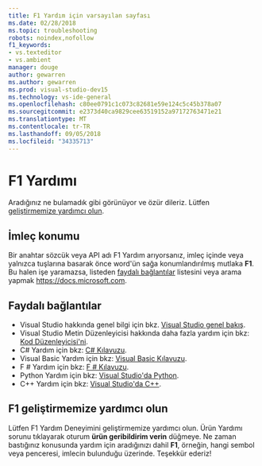 ```yaml
---
title: F1 Yardım için varsayılan sayfası
ms.date: 02/28/2018
ms.topic: troubleshooting
robots: noindex,nofollow
f1_keywords:
- vs.texteditor
- vs.ambient
manager: douge
author: gewarren
ms.author: gewarren
ms.prod: visual-studio-dev15
ms.technology: vs-ide-general
ms.openlocfilehash: c80ee0791c1c073c82681e59e124c5c45b378a07
ms.sourcegitcommit: e2373d40ca9829cee63519152a97172763471e21
ms.translationtype: MT
ms.contentlocale: tr-TR
ms.lasthandoff: 09/05/2018
ms.locfileid: "34335713"
---
```

# <a name="f1-help"></a>F1 Yardımı

Aradığınız ne bulamadık gibi görünüyor ve özür dileriz. Lütfen [geliştirmemize yardımcı olun](#help-us-improve-f1).

## <a name="cursor-position"></a>İmleç konumu

Bir anahtar sözcük veya API adı F1 Yardım arıyorsanız, imleç içinde veya yalnızca tuşlarına basarak önce word'ün sağa konumlandırılmış mutlaka **F1**. Bu halen işe yaramazsa, listeden [faydalı bağlantılar](#useful-links) listesini veya arama yapmak https://docs.microsoft.com.

## <a name="useful-links"></a>Faydalı bağlantılar

- Visual Studio hakkında genel bilgi için bkz. [Visual Studio genel bakış](../../ide/visual-studio-ide.md).
- Visual Studio Metin Düzenleyicisi hakkında daha fazla yardım için bkz: [Kod Düzenleyicisi'ni](../../ide/writing-code-in-the-code-and-text-editor.md).
- C# Yardım için bkz: [C# Kılavuzu](/dotnet/csharp/index).
- Visual Basic Yardım için bkz: [Visual Basic Kılavuzu](/dotnet/visual-basic/).
- F # Yardım için bkz: [F # Kılavuzu](/dotnet/fsharp/).
- Python Yardım için bkz: [Visual Studio'da Python](../../python/overview-of-python-tools-for-visual-studio.md).
- C++ Yardım için bkz: [Visual Studio'da C++](/cpp/visual-cpp-in-visual-studio).

## <a name="help-us-improve-f1"></a>F1 geliştirmemize yardımcı olun

Lütfen F1 Yardım Deneyimini geliştirmemize yardımcı olun. Ürün Yardımı sorunu tıklayarak oturum **ürün geribildirim verin** düğmeye. Ne zaman bastığınız konusunda yardım için aradığınızı dahil **F1**, örneğin, hangi sembol veya penceresi, imlecin bulunduğu üzerinde. Teşekkür ederiz!
